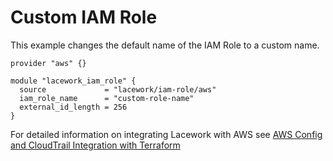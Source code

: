 # Custom IAM Role
This example changes the default name of the IAM Role to a custom name.

```
provider "aws" {}

module "lacework_iam_role" {
  source             = "lacework/iam-role/aws"
  iam_role_name      = "custom-role-name"
  external_id_length = 256
}
```

For detailed information on integrating Lacework with AWS see [AWS Config and CloudTrail Integration with Terraform](https://support.lacework.com/hc/en-us/articles/360057092034-AWS-Config-and-CloudTrail-Integration-with-Terraform)
